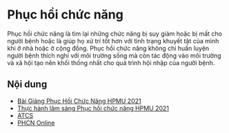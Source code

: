 # Phục hồi chức năng

Phục hồi chức năng là tìm lại những chức năng bị suy giảm hoặc bị mất cho người bệnh hoặc là giúp họ xử trí tốt hơn với tình trạng khuyết tật của mình khi ở nhà hoặc ở cộng đồng. Phục hồi chức năng không chỉ huấn luyện người bệnh thích nghi với môi trường sống mà còn tác động vào môi trường và xã hội tạo nên khối thống nhất cho quá trình hội nhập của người bệnh.

## Nội dung

- [Bài Giảng Phục Hồi Chức Năng HPMU 2021](https://youtube.com/playlist?list=PLL1t1-UomvZ_RY_8pBpYFpSf1EuuoCnI4)
- [Thực hành lâm sàng Phục hồi chức năng HPMU 2021](Thuc-hanh-lam-sang-PHCN_HPMU.md)
- [ATCS](https://atcs.ump.edu.vn)
- [PHCN Online](https://phcn-online.com)